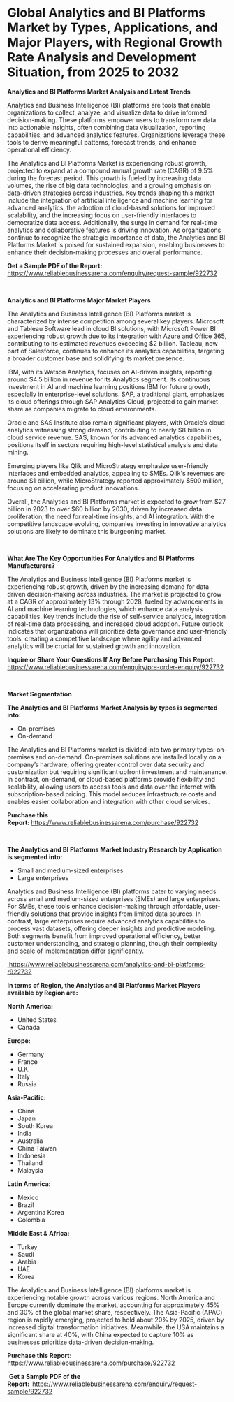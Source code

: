 <p><h1>Global Analytics and BI Platforms Market by Types, Applications, and Major Players, with Regional Growth Rate Analysis and Development Situation, from 2025 to 2032</h1></p><p><strong>Analytics and BI Platforms Market Analysis and Latest Trends</strong></p>
<p><p>Analytics and Business Intelligence (BI) platforms are tools that enable organizations to collect, analyze, and visualize data to drive informed decision-making. These platforms empower users to transform raw data into actionable insights, often combining data visualization, reporting capabilities, and advanced analytics features. Organizations leverage these tools to derive meaningful patterns, forecast trends, and enhance operational efficiency.</p><p>The Analytics and BI Platforms Market is experiencing robust growth, projected to expand at a compound annual growth rate (CAGR) of 9.5% during the forecast period. This growth is fueled by increasing data volumes, the rise of big data technologies, and a growing emphasis on data-driven strategies across industries. Key trends shaping this market include the integration of artificial intelligence and machine learning for advanced analytics, the adoption of cloud-based solutions for improved scalability, and the increasing focus on user-friendly interfaces to democratize data access. Additionally, the surge in demand for real-time analytics and collaborative features is driving innovation. As organizations continue to recognize the strategic importance of data, the Analytics and BI Platforms Market is poised for sustained expansion, enabling businesses to enhance their decision-making processes and overall performance.</p></p>
<p><strong>Get a Sample PDF of the Report:&nbsp;</strong> <a href="https://www.reliablebusinessarena.com/enquiry/request-sample/922732?utm_campaign=2530&utm_medium=2&utm_source=Github&utm_content=ia&utm_term=18042025&utm_id=analytics-and-bi-platforms">https://www.reliablebusinessarena.com/enquiry/request-sample/922732</a></p>
<p>&nbsp;</p>
<p><strong>Analytics and BI Platforms Major Market Players</strong></p>
<p><p>The Analytics and Business Intelligence (BI) Platforms market is characterized by intense competition among several key players. Microsoft and Tableau Software lead in cloud BI solutions, with Microsoft Power BI experiencing robust growth due to its integration with Azure and Office 365, contributing to its estimated revenues exceeding $2 billion. Tableau, now part of Salesforce, continues to enhance its analytics capabilities, targeting a broader customer base and solidifying its market presence.</p><p>IBM, with its Watson Analytics, focuses on AI-driven insights, reporting around $4.5 billion in revenue for its Analytics segment. Its continuous investment in AI and machine learning positions IBM for future growth, especially in enterprise-level solutions. SAP, a traditional giant, emphasizes its cloud offerings through SAP Analytics Cloud, projected to gain market share as companies migrate to cloud environments.</p><p>Oracle and SAS Institute also remain significant players, with Oracle’s cloud analytics witnessing strong demand, contributing to nearly $8 billion in cloud service revenue. SAS, known for its advanced analytics capabilities, positions itself in sectors requiring high-level statistical analysis and data mining.</p><p>Emerging players like Qlik and MicroStrategy emphasize user-friendly interfaces and embedded analytics, appealing to SMEs. Qlik's revenues are around $1 billion, while MicroStrategy reported approximately $500 million, focusing on accelerating product innovations.</p><p>Overall, the Analytics and BI Platforms market is expected to grow from $27 billion in 2023 to over $60 billion by 2030, driven by increased data proliferation, the need for real-time insights, and AI integration. With the competitive landscape evolving, companies investing in innovative analytics solutions are likely to dominate this burgeoning market.</p></p>
<p>&nbsp;</p>
<p><strong>What Are The Key Opportunities For Analytics and BI Platforms Manufacturers?</strong></p>
<p><p>The Analytics and Business Intelligence (BI) Platforms market is experiencing robust growth, driven by the increasing demand for data-driven decision-making across industries. The market is projected to grow at a CAGR of approximately 13% through 2028, fueled by advancements in AI and machine learning technologies, which enhance data analysis capabilities. Key trends include the rise of self-service analytics, integration of real-time data processing, and increased cloud adoption. Future outlook indicates that organizations will prioritize data governance and user-friendly tools, creating a competitive landscape where agility and advanced analytics will be crucial for sustained growth and innovation.</p></p>
<p><strong>Inquire or Share Your Questions If Any Before Purchasing This Report:</strong> <a href="https://www.reliablebusinessarena.com/enquiry/pre-order-enquiry/922732?utm_campaign=2530&utm_medium=2&utm_source=Github&utm_content=ia&utm_term=18042025&utm_id=analytics-and-bi-platforms">https://www.reliablebusinessarena.com/enquiry/pre-order-enquiry/922732</a></p>
<p>&nbsp;</p>
<p><strong>Market Segmentation</strong></p>
<p><strong>The Analytics and BI Platforms Market Analysis by types is segmented into:</strong></p>
<p><ul><li>On-premises</li><li>On-demand</li></ul></p>
<p><p>The Analytics and BI Platforms market is divided into two primary types: on-premises and on-demand. On-premises solutions are installed locally on a company’s hardware, offering greater control over data security and customization but requiring significant upfront investment and maintenance. In contrast, on-demand, or cloud-based platforms provide flexibility and scalability, allowing users to access tools and data over the internet with subscription-based pricing. This model reduces infrastructure costs and enables easier collaboration and integration with other cloud services.</p></p>
<p><strong>Purchase this Report:&nbsp;</strong><a href="https://www.reliablebusinessarena.com/purchase/922732?utm_campaign=2530&utm_medium=2&utm_source=Github&utm_content=ia&utm_term=18042025&utm_id=analytics-and-bi-platforms">https://www.reliablebusinessarena.com/purchase/922732</a></p>
<p>&nbsp;</p>
<p><strong>The Analytics and BI Platforms Market Industry Research by Application is segmented into:</strong></p>
<p><ul><li>Small and medium-sized enterprises</li><li>Large enterprises</li></ul></p>
<p><p>Analytics and Business Intelligence (BI) platforms cater to varying needs across small and medium-sized enterprises (SMEs) and large enterprises. For SMEs, these tools enhance decision-making through affordable, user-friendly solutions that provide insights from limited data sources. In contrast, large enterprises require advanced analytics capabilities to process vast datasets, offering deeper insights and predictive modeling. Both segments benefit from improved operational efficiency, better customer understanding, and strategic planning, though their complexity and scale of implementation differ significantly.</p></p>
<p><a href="https://www.reliablebusinessarena.com/analytics-and-bi-platforms-r922732?utm_campaign=2530&utm_medium=2&utm_source=Github&utm_content=ia&utm_term=18042025&utm_id=analytics-and-bi-platforms">&nbsp;https://www.reliablebusinessarena.com/analytics-and-bi-platforms-r922732</a></p>
<p><strong>In terms of Region, the Analytics and BI Platforms Market Players available by Region are:</strong></p>
<p>
    <p> <strong> North America: </strong>
        <ul>
            <li>United States</li>
            <li>Canada</li>
        </ul>
        </p> 
    <p> <strong> Europe: </strong>
        <ul>
            <li>Germany</li>
            <li>France</li>
            <li>U.K.</li>
            <li>Italy</li>
            <li>Russia</li>
        </ul>
        </p> 
    <p> <strong> Asia-Pacific: </strong>
        <ul>
            <li>China</li>
            <li>Japan</li>
            <li>South Korea</li>
            <li>India</li>
            <li>Australia</li>
            <li>China Taiwan</li>
            <li>Indonesia</li>
            <li>Thailand</li>
            <li>Malaysia</li>
        </ul>
        </p> 
    <p> <strong> Latin America: </strong>
        <ul>
            <li>Mexico</li>
            <li>Brazil</li>
            <li>Argentina Korea</li>
            <li>Colombia</li>
        </ul>
        </p> 
    <p> <strong> Middle East & Africa: </strong>
        <ul>
            <li>Turkey</li>
            <li>Saudi</li>
            <li>Arabia</li>
            <li>UAE</li>
            <li>Korea</li>
        </ul>
    </p>
    </p>
<p><p>The Analytics and Business Intelligence (BI) platforms market is experiencing notable growth across various regions. North America and Europe currently dominate the market, accounting for approximately 45% and 30% of the global market share, respectively. The Asia-Pacific (APAC) region is rapidly emerging, projected to hold about 20% by 2025, driven by increased digital transformation initiatives. Meanwhile, the USA maintains a significant share at 40%, with China expected to capture 10% as businesses prioritize data-driven decision-making.</p></p>
<p><strong>Purchase this Report: </strong><a href="https://www.reliablebusinessarena.com/purchase/922732?utm_campaign=2530&utm_medium=2&utm_source=Github&utm_content=ia&utm_term=18042025&utm_id=analytics-and-bi-platforms">https://www.reliablebusinessarena.com/purchase/922732</a></p>
<p>&nbsp;<strong>Get a Sample PDF of the Report:&nbsp;&nbsp;</strong><a href="https://www.reliablebusinessarena.com/enquiry/request-sample/922732?utm_campaign=2530&utm_medium=2&utm_source=Github&utm_content=ia&utm_term=18042025&utm_id=analytics-and-bi-platforms">https://www.reliablebusinessarena.com/enquiry/request-sample/922732</a></p>
<p><strong></strong></p>
<p><p></p><p></p><p></p></p>
